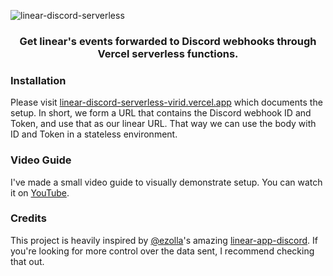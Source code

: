 ![linear-discord-serverless](./docs/banner.jpg)

<h3 align="center">Get linear's events forwarded to Discord webhooks through Vercel serverless functions.</h3>

### Installation

Please visit [linear-discord-serverless-virid.vercel.app](linear-discord-serverless-virid.vercel.app) which documents the setup. In short, we form a URL that contains the Discord webhook ID and Token, and use that as our linear URL. That way we can use the body with ID and Token in a stateless environment.

### Video Guide

I've made a small video guide to visually demonstrate setup. You can watch it on [YouTube](https://youtu.be/QgDt8yUnQcA).

### Credits

This project is heavily inspired by [@ezolla](https://github.com/ezolla)'s amazing [linear-app-discord](https://github.com/ezolla/linear-app-discord). If you're looking for more control over the data sent, I recommend checking that out.
